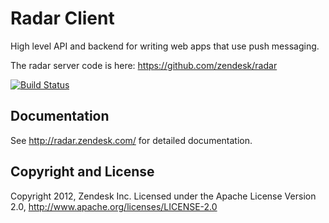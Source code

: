 # Radar Client

High level API and backend for writing web apps that use push messaging.

The radar server code is here: https://github.com/zendesk/radar

[![Build Status](https://secure.travis-ci.org/zendesk/radar_client.png?branch=master)](https://travis-ci.org/zendesk/radar_client)


## Documentation

See http://radar.zendesk.com/ for detailed documentation.

## Copyright and License

Copyright 2012, Zendesk Inc.
Licensed under the Apache License Version 2.0, http://www.apache.org/licenses/LICENSE-2.0
